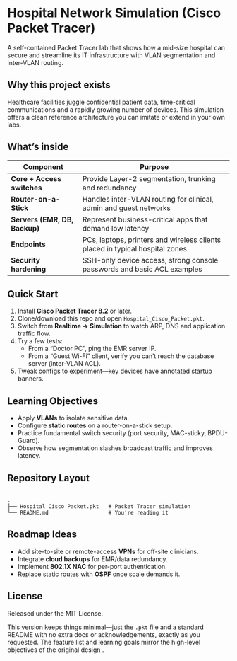 
# Hospital Network Simulation (Cisco Packet Tracer)

A self-contained Packet Tracer lab that shows how a mid-size hospital can secure and streamline its IT infrastructure with VLAN segmentation and inter-VLAN routing.

## Why this project exists
Healthcare facilities juggle confidential patient data, time-critical communications and a rapidly growing number of devices. This simulation offers a clean reference architecture you can imitate or extend in your own labs.

## What’s inside
| Component | Purpose |
|-----------|---------|
| **Core + Access switches** | Provide Layer-2 segmentation, trunking and redundancy |
| **Router-on-a-Stick** | Handles inter-VLAN routing for clinical, admin and guest networks |
| **Servers (EMR, DB, Backup)** | Represent business-critical apps that demand low latency |
| **Endpoints** | PCs, laptops, printers and wireless clients placed in typical hospital zones |
| **Security hardening** | SSH-only device access, strong console passwords and basic ACL examples |

## Quick Start
1. Install **Cisco Packet Tracer 8.2** or later.  
2. Clone/download this repo and open `Hospital_Cisco_Packet.pkt`.  
3. Switch from **Realtime → Simulation** to watch ARP, DNS and application traffic flow.  
4. Try a few tests:  
   * From a “Doctor PC”, ping the EMR server IP.  
   * From a “Guest Wi-Fi” client, verify you can’t reach the database server (inter-VLAN ACL).  
5. Tweak configs to experiment—key devices have annotated startup banners.

## Learning Objectives
* Apply **VLANs** to isolate sensitive data.  
* Configure **static routes** on a router-on-a-stick setup.  
* Practice fundamental switch security (port security, MAC-sticky, BPDU-Guard).  
* Observe how segmentation slashes broadcast traffic and improves latency.  

## Repository Layout
```

.
├── Hospital Cisco Packet.pkt   # Packet Tracer simulation
└── README.md                   # You’re reading it

```

## Roadmap Ideas
* Add site-to-site or remote-access **VPNs** for off-site clinicians.  
* Integrate **cloud backups** for EMR/data redundancy.  
* Implement **802.1X NAC** for per-port authentication.  
* Replace static routes with **OSPF** once scale demands it.

## License
Released under the MIT License.


This version keeps things minimal—just the `.pkt` file and a standard README with no extra docs or acknowledgements, exactly as you requested. The feature list and learning goals mirror the high-level objectives of the original design .
